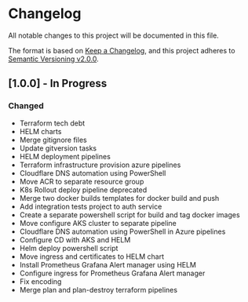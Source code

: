 # Changelog

All notable changes to this project will be documented in this file.

The format is based on [Keep a Changelog](https://keepachangelog.com/en/1.0.0/),
and this project adheres to [Semantic Versioning v2.0.0](https://semver.org/spec/v2.0.0.html).

## [1.0.0] - In Progress

### Changed

- Terraform tech debt
- HELM charts
- Merge gitignore files
- Update gitversion tasks
- HELM deployment pipelines
- Terraform infrastructure provision azure pipelines
- Cloudflare DNS automation using PowerShell
- Move ACR to separate resource group
- K8s Rollout deploy pipeline deprecated
- Merge two docker builds templates for docker build and push
- Add integration tests project to auth service
- Create a separate powershell script for build and tag docker images
- Move configure AKS cluster to separate pipeline
- Cloudflare DNS automation using PowerShell in Azure pipelines
- Configure CD with AKS and HELM
- Helm deploy powershell script
- Move ingress and certificates to HELM chart
- Install Prometheus Grafana Alert manager using HELM
- Configure ingress for Prometheus Grafana Alert manager
- Fix encoding
- Merge plan and plan-destroy terraform pipelines
